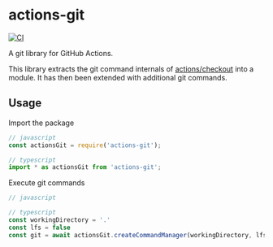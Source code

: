 # actions-git
[![CI](https://github.com/peter-evans/actions-git/workflows/CI/badge.svg)](https://github.com/peter-evans/actions-git/actions?query=workflow%3ACI)

A git library for GitHub Actions.

This library extracts the git command internals of [actions/checkout](https://github.com/actions/checkout) into a module.
It has then been extended with additional git commands.

## Usage

Import the package
```javascript
// javascript
const actionsGit = require('actions-git');

// typescript
import * as actionsGit from 'actions-git';
```

Execute git commands
```javascript
// javascript

// typescript
const workingDirectory = '.'
const lfs = false
const git = await actionsGit.createCommandManager(workingDirectory, lfs)
```
